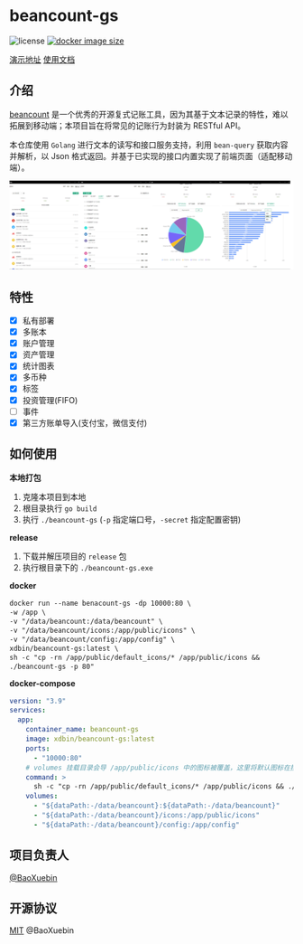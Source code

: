 # beancount-gs

![license](https://img.shields.io/github/license/BaoXuebin/beancount-gs?style=flat-square)
[![docker image size](https://img.shields.io/docker/image-size/xdbin/beancount-gs/latest?label=docker-image&style=flat-square)](https://hub.docker.com/repository/docker/xdbin/beancount-gs/general)

[演示地址](https://beancount.xdbin.com/)
[使用文档](https://www.yuque.com/chuyi-ble7p/beancount-ns)

## 介绍

[beancount](https://github.com/beancount/) 是一个优秀的开源复式记账工具，因为其基于文本记录的特性，难以拓展到移动端；本项目旨在将常见的记账行为封装为 RESTful API。

本仓库使用 `Golang` 进行文本的读写和接口服务支持，利用 `bean-query` 获取内容并解析，以 Json 格式返回。并基于已实现的接口内置实现了前端页面（适配移动端）。

![snapshot](./snapshot.png)

## 特性

- [X] 私有部署
- [X] 多账本
- [X] 账户管理
- [X] 资产管理
- [X] 统计图表
- [X] 多币种
- [X] 标签
- [X] 投资管理(FIFO)
- [ ] 事件
- [X] 第三方账单导入(支付宝，微信支付)

## 如何使用

**本地打包**

1. 克隆本项目到本地
2. 根目录执行 `go build`
3. 执行 `./beancount-gs` (`-p` 指定端口号，`-secret` 指定配置密钥)

**release**

1. 下载并解压项目的 `release` 包
2. 执行根目录下的 `./beancount-gs.exe`

**docker**

```shell
docker run --name benacount-gs -dp 10000:80 \
-w /app \
-v "/data/beancount:/data/beancount" \
-v "/data/beancount/icons:/app/public/icons" \
-v "/data/beancount/config:/app/config" \
xdbin/beancount-gs:latest \
sh -c "cp -rn /app/public/default_icons/* /app/public/icons && ./beancount-gs -p 80"
```

**docker-compose**

```yaml
version: "3.9"
services:
  app:
    container_name: beancount-gs
    image: xdbin/beancount-gs:latest
    ports:
      - "10000:80"
    # volumes 挂载目录会导 /app/public/icons 中的图标被覆盖，这里将默认图标在挂载后重新拷贝图标
    command: >
      sh -c "cp -rn /app/public/default_icons/* /app/public/icons && ./beancount-gs -p 80"
    volumes:
      - "${dataPath:-/data/beancount}:${dataPath:-/data/beancount}"
      - "${dataPath:-/data/beancount}/icons:/app/public/icons"
      - "${dataPath:-/data/beancount}/config:/app/config"
```

## 项目负责人

[@BaoXuebin](https://github.com/BaoXuebin)

## 开源协议

[MIT](https://github.com/BaoXuebin/beancount-gs/blob/main/License) @BaoXuebin
